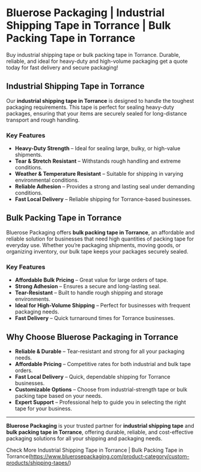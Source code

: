 # Bluerose Packaging | Industrial Shipping Tape in Torrance | Bulk Packing Tape in Torrance

Buy industrial shipping tape or bulk packing tape in Torrance. Durable, reliable, and ideal for heavy-duty and high-volume packaging get a quote today for fast delivery and secure packaging!

## Industrial Shipping Tape in Torrance

Our **industrial shipping tape in Torrance** is designed to handle the toughest packaging requirements. This tape is perfect for sealing heavy-duty packages, ensuring that your items are securely sealed for long-distance transport and rough handling.

### Key Features

- **Heavy-Duty Strength** – Ideal for sealing large, bulky, or high-value shipments.  
- **Tear & Stretch Resistant** – Withstands rough handling and extreme conditions.  
- **Weather & Temperature Resistant** – Suitable for shipping in varying environmental conditions.  
- **Reliable Adhesion** – Provides a strong and lasting seal under demanding conditions.  
- **Fast Local Delivery** – Reliable shipping for Torrance-based businesses.  

## Bulk Packing Tape in Torrance

Bluerose Packaging offers **bulk packing tape in Torrance**, an affordable and reliable solution for businesses that need high quantities of packing tape for everyday use. Whether you’re packaging shipments, moving goods, or organizing inventory, our bulk tape keeps your packages securely sealed.

### Key Features

- **Affordable Bulk Pricing** – Great value for large orders of tape.  
- **Strong Adhesion** – Ensures a secure and long-lasting seal.  
- **Tear-Resistant** – Built to handle rough shipping and storage environments.  
- **Ideal for High-Volume Shipping** – Perfect for businesses with frequent packaging needs.  
- **Fast Delivery** – Quick turnaround times for Torrance businesses.  

## Why Choose Bluerose Packaging in Torrance

- **Reliable & Durable** – Tear-resistant and strong for all your packaging needs.  
- **Affordable Pricing** – Competitive rates for both industrial and bulk tape orders.  
- **Fast Local Delivery** – Quick, dependable shipping for Torrance businesses.  
- **Customizable Options** – Choose from industrial-strength tape or bulk packing tape based on your needs.  
- **Expert Support** – Professional help to guide you in selecting the right tape for your business.  

---

**Bluerose Packaging** is your trusted partner for **industrial shipping tape** and **bulk packing tape in Torrance**, offering durable, reliable, and cost-effective packaging solutions for all your shipping and packaging needs.

Check More Industrial Shipping Tape in Torrance | Bulk Packing Tape in Torrance(https://www.bluerosepackaging.com/product-category/custom-products/shipping-tapes/)
